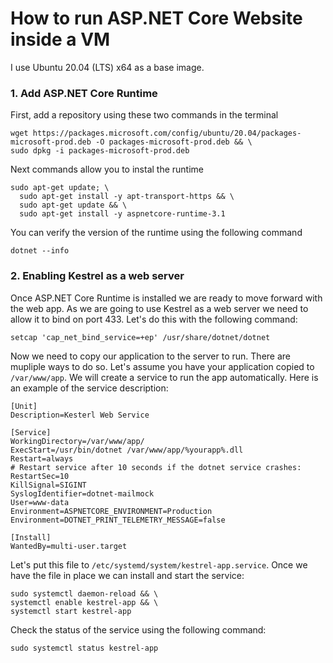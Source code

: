 # How to run ASP.NET Core Website inside a VM

I use Ubuntu 20.04 (LTS) x64 as a base image.

### 1. Add ASP.NET Core Runtime

First, add a repository using these two commands in the terminal
```
wget https://packages.microsoft.com/config/ubuntu/20.04/packages-microsoft-prod.deb -O packages-microsoft-prod.deb && \
sudo dpkg -i packages-microsoft-prod.deb
```
Next commands allow you to instal the runtime
```
sudo apt-get update; \
  sudo apt-get install -y apt-transport-https && \
  sudo apt-get update && \
  sudo apt-get install -y aspnetcore-runtime-3.1
```

You can verify the version of the runtime using the following command
```
dotnet --info
```

### 2. Enabling Kestrel as a web server

Once ASP.NET Core Runtime is installed we are ready to move forward with the web app.
As we are going to use Kestrel as a web server we need to allow it to bind on port 433. Let's do this with the following command:
```
setcap 'cap_net_bind_service=+ep' /usr/share/dotnet/dotnet
```

Now we need to copy our application to the server to run. There are mupliple ways to do so.
Let's assume you have your application copied to `/var/www/app`. We will create a service to run the app automatically.
Here is an example of the service description:
```
[Unit]
Description=Kesterl Web Service

[Service]
WorkingDirectory=/var/www/app/
ExecStart=/usr/bin/dotnet /var/www/app/%yourapp%.dll
Restart=always
# Restart service after 10 seconds if the dotnet service crashes:
RestartSec=10
KillSignal=SIGINT
SyslogIdentifier=dotnet-mailmock
User=www-data
Environment=ASPNETCORE_ENVIRONMENT=Production
Environment=DOTNET_PRINT_TELEMETRY_MESSAGE=false

[Install]
WantedBy=multi-user.target
```

Let's put this file to `/etc/systemd/system/kestrel-app.service`. Once we have the file in place we can install and start the service:
```
sudo systemctl daemon-reload && \
systemctl enable kestrel-app && \
systemctl start kestrel-app
```

Check the status of the service using the following command:
```
sudo systemctl status kestrel-app
```

